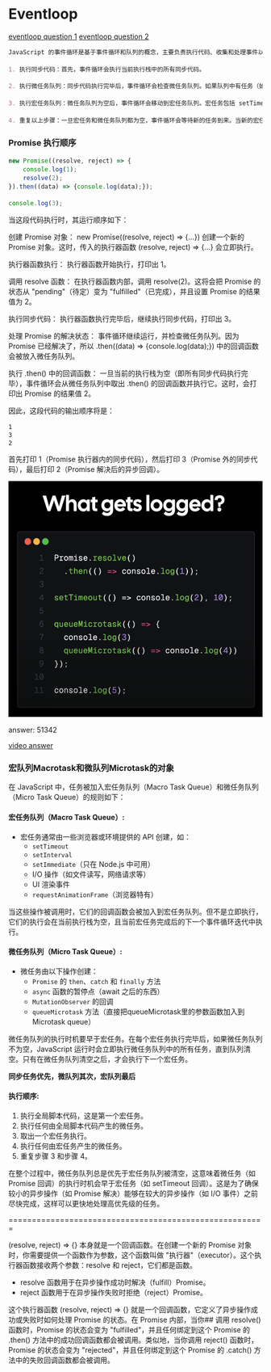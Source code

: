 # Eventloop

[eventloop question 1](./questions/eventloop1.js)
[eventloop question 2](./questions/eventloop2.js)

```md
JavaScript 的事件循环是基于事件循环和队列的概念，主要负责执行代码、收集和处理事件以及执行队列中的任务。事件循环的执行顺序大致如下：

1. 执行同步代码：首先，事件循环会执行当前执行栈中的所有同步代码。

2. 执行微任务队列：同步代码执行完毕后，事件循环会检查微任务队列。如果队列中有任务（如 Promise 的 then、catch、finally 回调），则会依次执行这些微任务。微任务队列中的任务会在当前宏任务（即当前执行栈）完成后立即执行。

3. 执行宏任务队列：微任务队列为空后，事件循环会移动到宏任务队列。宏任务包括 setTimeout、setInterval、setImmediate（Node.js）、I/O 操作等。事件循环会取出宏任务队列中的第一个任务执行。每执行完一个宏任务，就会重新检查微任务队列，如果有新的微任务，就会先执行这些微任务。

4. 重复以上步骤：一旦宏任务和微任务队列都为空，事件循环会等待新的任务到来。当新的宏任务被添加到队列中，事件循环会再次启动，重复上述步骤。
```





### Promise 执行顺序

```javascript
new Promise((resolve, reject) => {
    console.log(1);
    resolve(2);
}).then((data) => {console.log(data);});

console.log(3);
```

当这段代码执行时，其运行顺序如下：

创建 Promise 对象： new Promise((resolve, reject) => {...}) 创建一个新的 Promise 对象。这时，传入的执行器函数 (resolve, reject) => {...} 会立即执行。

执行器函数执行： 执行器函数开始执行，打印出 1。

调用 resolve 函数： 在执行器函数内部，调用 resolve(2)。这将会把 Promise 的状态从 "pending"（待定）变为 "fulfilled"（已完成），并且设置 Promise 的结果值为 2。

执行同步代码： 执行器函数执行完毕后，继续执行同步代码，打印出 3。

处理 Promise 的解决状态： 事件循环继续运行，并检查微任务队列。因为 Promise 已经解决了，所以 .then((data) => {console.log(data);}) 中的回调函数会被放入微任务队列。

执行 .then() 中的回调函数： 一旦当前的执行栈为空（即所有同步代码执行完毕），事件循环会从微任务队列中取出 .then() 的回调函数并执行它。这时，会打印出 Promise 的结果值 2。

因此，这段代码的输出顺序将是：

```
1
3
2
```

首先打印 1（Promise 执行器内的同步代码），然后打印 3（Promise 外的同步代码），最后打印 2（Promise 解决后的异步回调）。

![simple question](./eventloop.png)

answer: 
51342

<a href="https://www.youtube.com/watch?v=eiC58R16hb8" >video answer</a>

### 宏队列Macrotask和微队列Microtask的对象
在 JavaScript 中，任务被加入宏任务队列（Macro Task Queue）和微任务队列（Micro Task Queue）的规则如下：

#### 宏任务队列（Macro Task Queue）:
- 宏任务通常由一些浏览器或环境提供的 API 创建，如：
  - `setTimeout`
  - `setInterval`
  - `setImmediate`（只在 Node.js 中可用）
  - I/O 操作（如文件读写，网络请求等）
  - UI 渲染事件
  - `requestAnimationFrame`（浏览器特有）

当这些操作被调用时，它们的回调函数会被加入到宏任务队列。但不是立即执行，它们的执行会在当前执行栈为空，且当前宏任务完成后的下一个事件循环迭代中执行。

#### 微任务队列（Micro Task Queue）:
- 微任务由以下操作创建：
  - `Promise` 的 `then`、`catch` 和 `finally` 方法
  - `async` 函数的暂停点（await 之后的东西）
  - `MutationObserver` 的回调
  - `queueMicrotask` 方法（直接把queueMicrotask里的参数函数加入到Microtask queue）

微任务队列的执行时机要早于宏任务。在每个宏任务执行完毕后，如果微任务队列不为空，JavaScript 运行时会立即执行微任务队列中的所有任务，直到队列清空。只有在微任务队列清空之后，才会执行下一个宏任务。

**同步任务优先，微队列其次，宏队列最后**

#### 执行顺序:
1. 执行全局脚本代码，这是第一个宏任务。
2. 执行任何由全局脚本代码产生的微任务。
3. 取出一个宏任务执行。
4. 执行任何由宏任务产生的微任务。
5. 重复步骤 3 和步骤 4。

在整个过程中，微任务队列总是优先于宏任务队列被清空，这意味着微任务（如 Promise 回调）的执行时机会早于宏任务（如 setTimeout 回调）。这是为了确保较小的异步操作（如 Promise 解决）能够在较大的异步操作（如 I/O 事件）之前尽快完成，这样可以更快地处理高优先级的任务。


=======================================================

(resolve, reject) => {} 本身就是一个回调函数。在创建一个新的 Promise 对象时，你需要提供一个函数作为参数，这个函数叫做 "执行器"（executor）。这个执行器函数接收两个参数：resolve 和 reject，它们都是函数。

+ resolve 函数用于在异步操作成功时解决（fulfill）Promise。
+ reject 函数用于在异步操作失败时拒绝（reject）Promise。

这个执行器函数 (resolve, reject) => {} 就是一个回调函数，它定义了异步操作成功或失败时如何处理 Promise 的状态。在 Promise 内部，当你## 调用 resolve() 函数时，Promise 的状态会变为 "fulfilled"，并且任何绑定到这个 Promise 的 .then() 方法中的成功回调函数都会被调用。类似地，当你调用 reject() 函数时，Promise 的状态会变为 "rejected"，并且任何绑定到这个 Promise 的 .catch() 方法中的失败回调函数都会被调用。
